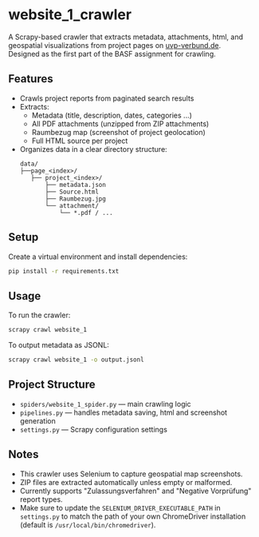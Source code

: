 # website_1_crawler

A Scrapy-based crawler that extracts metadata, attachments, html, and geospatial visualizations from project pages on [uvp-verbund.de](https://www.uvp-verbund.de/).  
Designed as the first part of the BASF assignment for crawling.

## Features

- Crawls project reports from paginated search results
- Extracts:
  - Metadata (title, description, dates, categories ...)
  - All PDF attachments (unzipped from ZIP attachments)
  - Raumbezug map (screenshot of project geolocation)
  - Full HTML source per project
- Organizes data in a clear directory structure:
  ```
  data/
  ├──page_<index>/
     ├── project_<index>/
         ├── metadata.json
         ├── Source.html
         ├── Raumbezug.jpg
         └── attachment/
             └── *.pdf / ...
  ```

## Setup

Create a virtual environment and install dependencies:

```bash
pip install -r requirements.txt
```

## Usage

To run the crawler:

```bash
scrapy crawl website_1
```

To output metadata as JSONL:

```bash
scrapy crawl website_1 -o output.jsonl
```

## Project Structure

- `spiders/website_1_spider.py` — main crawling logic
- `pipelines.py` — handles metadata saving, html and screenshot generation
- `settings.py` — Scrapy configuration settings

## Notes

- This crawler uses Selenium to capture geospatial map screenshots.
- ZIP files are extracted automatically unless empty or malformed.
- Currently supports "Zulassungsverfahren" and "Negative Vorprüfung" report types.
- Make sure to update the `SELENIUM_DRIVER_EXECUTABLE_PATH` in `settings.py` to match the path of your own ChromeDriver installation (default is `/usr/local/bin/chromedriver`).